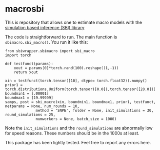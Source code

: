 # macrosbi
This is repository that allows one to estimate macro models with the [simulation based inference (SBI) library](https://www.mackelab.org/sbi/)

The code is straightforward to run.  The main function is `sbimacro.sbi_macro()`.  You run it like this:

```
from sbiwrapper.sbimacro import sbi_macro
import torch

def testfunct(params):
    xout = params[0]*torch.rand(100).reshape((1,-1))
    return xout

xin = testfunct(torch.tensor([10], dtype= torch.float32)).numpy()
prior1 = torch.distributions.Uniform(torch.tensor([0.0]),torch.tensor([20.0]))
boundmin1 = [.00001]
boundmax1 = [19.99999]
samps, post = sbi_macro(xin, boundmin1, boundmax1, prior1, testfunct, netparams = None, num_rounds = 10, 
              method = 'SNPE', folder = None, init_simulations = 30, round_simulations = 25,
              numworkers = None, batch_size = 1000)
```

Note the `init_simulations` and the `round_simulations` are abnormally low for speed reasons.  These numbers should be in the 1000s at least.  

This package has been lightly tested.  Feel free to report any errors here.  
